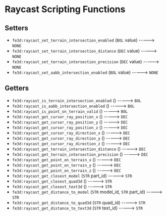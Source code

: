 # Raycast Scripting Functions

## Setters

- `fe3d:raycast_set_terrain_intersection_enabled` (`BOL` value) -----> `NONE`
- `fe3d:raycast_set_terrain_intersection_distance` (`DEC` value) -----> `NONE`
- `fe3d:raycast_set_terrain_intersection_precision` (`DEC` value) -----> `NONE`
- `fe3d:raycast_set_aabb_intersection_enabled` (`BOL` value) -----> `NONE`

## Getters

- `fe3d:raycast_is_terrain_intersection_enabled` () -----> `BOL`
- `fe3d:raycast_is_aabb_intersection_enabled` () -----> `BOL`
- `fe3d:raycast_is_point_on_terrain_valid` () -----> `BOL`
- `fe3d:raycast_get_cursor_ray_position_x` () -----> `DEC`
- `fe3d:raycast_get_cursor_ray_position_y` () -----> `DEC`
- `fe3d:raycast_get_cursor_ray_position_z` () -----> `DEC`
- `fe3d:raycast_get_cursor_ray_direction_x` () -----> `DEC`
- `fe3d:raycast_get_cursor_ray_direction_y` () -----> `DEC`
- `fe3d:raycast_get_cursor_ray_direction_z` () -----> `DEC`
- `fe3d:raycast_get_terrain_intersection_distance` () -----> `DEC`
- `fe3d:raycast_get_terrain_intersection_precision` () -----> `DEC`
- `fe3d:raycast_get_point_on_terrain_x` () -----> `DEC`
- `fe3d:raycast_get_point_on_terrain_y` () -----> `DEC`
- `fe3d:raycast_get_point_on_terrain_z` () -----> `DEC`
- `fe3d:raycast_get_closest_model` (`STR` part_id) -----> `STR`
- `fe3d:raycast_get_closest_quad3d` () -----> `STR`
- `fe3d:raycast_get_closest_text3d` () -----> `STR`
- `fe3d:raycast_get_distance_to_model` (`STR` model_id, `STR` part_id) -----> `STR`
- `fe3d:raycast_get_distance_to_quad3d` (`STR` quad_id) -----> `STR`
- `fe3d:raycast_get_distance_to_text3d` (`STR` text_id) -----> `STR`

